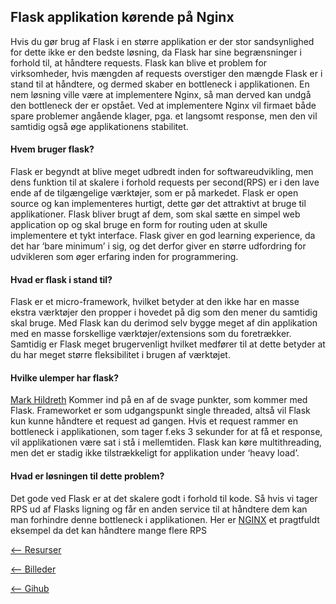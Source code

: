 ## Flask applikation kørende på Nginx
Hvis du gør brug af Flask i en større applikation er der stor sandsynlighed for dette ikke er den bedste løsning, da Flask har sine begrænsninger i forhold til, at håndtere requests.
Flask kan blive et problem for virksomheder, hvis mængden af requests overstiger den mængde Flask er i stand til at håndtere, og dermed skaber en bottleneck i applikationen. En nem løsning ville være at implementere Nginx, så man derved kan undgå den bottleneck der er opstået.
Ved at implementere Nginx vil firmaet både spare problemer angående klager, pga. et langsomt response, men den vil samtidig også øge applikationens stabilitet.

#### Hvem bruger flask?
Flask er begyndt at blive meget udbredt inden for softwareudvikling, men dens funktion til at skalere i forhold requests per second(RPS) er i den lave ende af de tilgængelige værktøjer, som er på markedet.
Flask er open source og kan implementeres hurtigt, dette gør det attraktivt at bruge til applikationer. Flask bliver brugt af dem, som skal sætte en simpel web application op og skal bruge en form for routing uden at skulle implementere et tykt interface. Flask giver en god learning experience, da det har ‘bare minimum’ i sig, og det derfor giver en større udfordring for udvikleren som øger erfaring inden for programmering.

#### Hvad er flask i stand til?
Flask er et micro-framework, hvilket betyder at den ikke har en masse ekstra værktøjer den propper i hovedet på dig som den mener du samtidig skal bruge.
Med Flask kan du derimod selv bygge meget af din applikation med en masse forskellige værktøjer/extensions som du foretrækker. Samtidig er Flask meget brugervenligt hvilket medfører til at dette betyder at du har meget større fleksibilitet i brugen af værktøjet. 

#### Hvilke ulemper har flask?
[Mark Hildreth](https://stackoverflow.com/questions/20843486/what-are-the-limitations-of-the-flask-built-in-web-server?answertab=votes#tab-top) Kommer ind på en af de svage punkter, som kommer med Flask. Frameworket er som udgangspunkt single threaded, altså vil Flask kun kunne håndtere et request ad gangen. Hvis et request rammer en bottleneck i applikationen, som tager f.eks 3 sekunder for at få et response, vil applikationen være sat i stå i mellemtiden. Flask kan køre multithreading, men det er stadig ikke tilstrækkeligt for applikation under ‘heavy load’.

#### Hvad er løsningen til dette problem?
Det gode ved Flask er at det skalere godt i forhold til kode. Så hvis vi tager RPS ud af Flasks ligning og får en anden service til at håndtere dem kan man forhindre denne bottleneck i applikationen. Her er [NGINX](https://www.nginx.com/blog/testing-the-performance-of-nginx-and-nginx-plus-web-servers/) et pragtfuldt eksempel da det kan håndtere mange flere RPS


[<-- Resurser](https://michael2750.github.io/Flask_on_NGINX/sources)

[<-- Billeder](https://github.com/michael2750/Flask_on_NGINX/tree/master/images)

[<-- Gihub](https://github.com/michael2750/Flask_on_NGINX)
